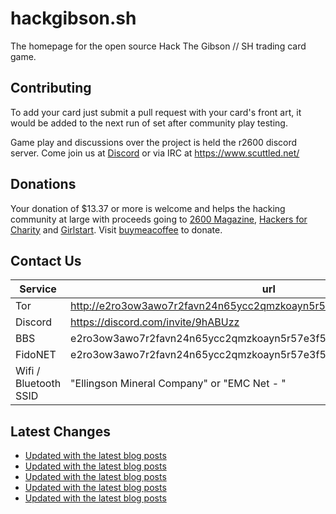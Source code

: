# hackgibson.sh
The homepage for the open source Hack The Gibson // SH trading card game.


## Contributing

To add your card just submit a pull request with your card's front art, it would be added to the next run of set after community play testing.

Game play and discussions over the project is held the r2600 discord server. Come join us at [Discord](https://discord.com/invite/9hABUzz) or via IRC at https://www.scuttled.net/


## Donations

Your donation of $13.37 or more is welcome and helps the hacking community at large with proceeds going to [2600 Magazine](https://2600.com/), [Hackers for Charity](https://hackersforcharity.org) and [Girlstart](https://girlstart.org).  Visit [buymeacoffee](https://www.buymeacoffee.com/hackgibson.sh) to donate.


## Contact Us

Service | url
-|-
Tor | http://e2ro3ow3awo7r2favn24n65ycc2qmzkoayn5r57e3f56nvjwdcgg32ad.onion
Discord | https://discord.com/invite/9hABUzz
BBS | e2ro3ow3awo7r2favn24n65ycc2qmzkoayn5r57e3f56nvjwdcgg32ad.onion:23
FidoNET | e2ro3ow3awo7r2favn24n65ycc2qmzkoayn5r57e3f56nvjwdcgg32ad.onion:24554
Wifi / Bluetooth SSID | "Ellingson Mineral Company" or "EMC Net - <fidonet address>"

## Latest Changes
<!-- BLOG-POST-LIST:START -->
- [Updated with the latest blog posts](https://github.com/DFW2600/hackgibson.sh/commit/27ccb1033c90fc448c1d40adbc1fc49b24156cc2)
- [Updated with the latest blog posts](https://github.com/DFW2600/hackgibson.sh/commit/32876a2120fb8ba82735219acb6af369e60ce578)
- [Updated with the latest blog posts](https://github.com/DFW2600/hackgibson.sh/commit/2310c1ae96b3c868f7ac8057ab90a98428557336)
- [Updated with the latest blog posts](https://github.com/DFW2600/hackgibson.sh/commit/7c2e7d51dc0c62dbad5d541e288c04e577e58229)
- [Updated with the latest blog posts](https://github.com/DFW2600/hackgibson.sh/commit/8afd7f7488b714c43a494c1ec7be51f6175b64e8)
<!-- BLOG-POST-LIST:END -->
